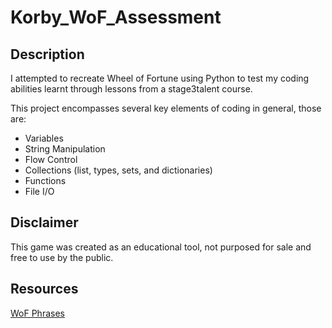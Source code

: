 # Korby_WoF_Assessment
## Description
I attempted to recreate Wheel of Fortune using Python to test my coding abilities learnt through lessons from a stage3talent course. 

This project encompasses several key elements of coding in general, those are:
- Variables
- String Manipulation
- Flow Control
- Collections (list, types, sets, and dictionaries)
- Functions
- File I/O

## Disclaimer
This game was created as an educational tool, not purposed for sale and free to use by the public. 

## Resources
[WoF Phrases](https://gist.github.com/michaelmotzkus/de82e06c8538399909103108049788b9)
